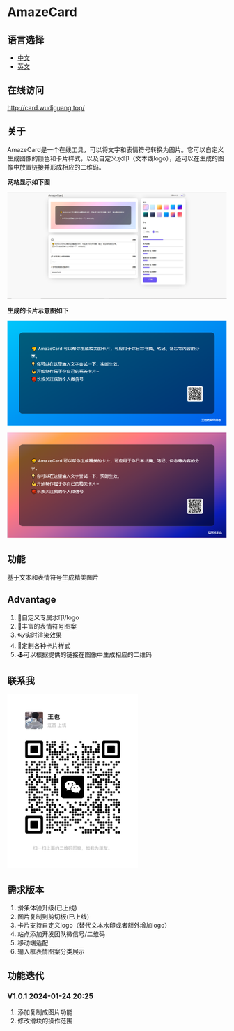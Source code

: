 # AmazeCard

## 语言选择

- [中文](./README.md)
- [英文](./README.EN.md)

## 在线访问

http://card.wudiguang.top/

## 关于

AmazeCard是一个在线工具，可以将文字和表情符号转换为图片。它可以自定义生成图像的颜色和卡片样式，以及自定义水印（文本或logo），还可以在生成的图像中放置链接并形成相应的二维码。


**网站显示如下图**

![index](./images/index.png)

**生成的卡片示意图如下**

![demo1](./images/demo1.png)

![demo2](./images/demo2.png)

## 功能

基于文本和表情符号生成精美图片

## Advantage

1. 🎈自定义专属水印/logo
2. 🎃丰富的表情符号图案
3. 👓实时渲染效果
4. 🎨定制各种卡片样式
5. 🕹可以根据提供的链接在图像中生成相应的二维码


## 联系我

<img src="./images/wechat1.jpg" style="width:300px;height:400px">

## 需求版本

1. 滑条体验升级(已上线)
2. 图片复制到剪切板(已上线)
3. 卡片支持自定义logo（替代文本水印或者额外增加logo）
4. 站点添加开发团队微信号/二维码
5. 移动端适配
6. 输入框表情图案分类展示


## 功能迭代

### V1.0.1 2024-01-24 20:25

1. 添加复制成图片功能
2. 修改滑块的操作范围